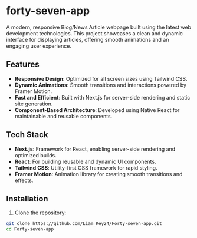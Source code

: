 # forty-seven-app

A modern, responsive Blog/News Article webpage built using the latest web development technologies. This project showcases a clean and dynamic interface for displaying articles, offering smooth animations and an engaging user experience.

## Features

- **Responsive Design**: Optimized for all screen sizes using Tailwind CSS.
- **Dynamic Animations**: Smooth transitions and interactions powered by Framer Motion.
- **Fast and Efficient**: Built with Next.js for server-side rendering and static site generation.
- **Component-Based Architecture**: Developed using Native React for maintainable and reusable components.

## Tech Stack

- **Next.js**: Framework for React, enabling server-side rendering and optimized builds.
- **React**: For building reusable and dynamic UI components.
- **Tailwind CSS**: Utility-first CSS framework for rapid styling.
- **Framer Motion**: Animation library for creating smooth transitions and effects.

## Installation

1. Clone the repository:
```bash
git clone https://github.com/Liam_Key24/Forty-seven-app.git
cd Forty-seven-app
